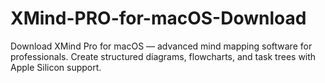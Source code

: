 # XMind-PRO-for-macOS-Download
Download XMind Pro for macOS — advanced mind mapping software for professionals. Create structured diagrams, flowcharts, and task trees with Apple Silicon support.
